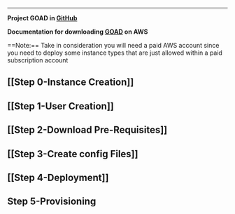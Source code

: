 
---


**Project GOAD in [GitHub](https://github.com/Orange-Cyberdefense/GOAD?tab=readme-ov-file)** 

**Documentation for downloading [GOAD](https://orange-cyberdefense.github.io/GOAD/installation/) on AWS**

==Note:== Take in consideration you will need a paid AWS account since you need to deploy some instance types that are just allowed within a paid subscription account

## [[Step 0-Instance Creation]]


## [[Step 1-User Creation]]


## [[Step 2-Download Pre-Requisites]]


## [[Step 3-Create config Files]]


## [[Step 4-Deployment]]

## Step 5-Provisioning
